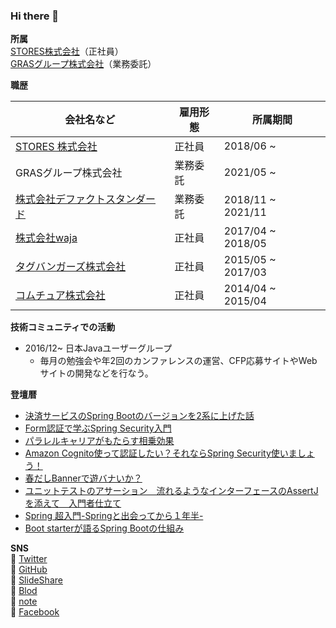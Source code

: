 ### Hi there 👋
**所属**  
[STORES株式会社](https://www.st.inc)（正社員）  
[GRASグループ株式会社](https://gras-group.co.jp)（業務委託）  

**職歴**

| 会社名など                                                 | 雇用形態 | 所属期間              |
|-------------------------------------------------------| --- |-------------------|
| [STORES 株式会社](/article/career/stores.md)              | 正社員 | 2018/06 ~         |
| GRASグループ株式会社                                          | 業務委託 | 2021/05 ~         |
| [株式会社デファクトスタンダード](/article/career/defact_standard.md) | 業務委託 | 2018/11 ~ 2021/11 | 
| [株式会社waja](/article/career/waja.md)                   | 正社員 | 2017/04 ~ 2018/05 |
| [タグバンガーズ株式会社](/article/career/tagbangers.md)          | 正社員 | 2015/05 ~ 2017/03 |
| [コムチュア株式会社](/article/career/comture.md)               | 正社員 | 2014/04 ~ 2015/04 |

**技術コミュニティでの活動**  

- 2016/12~ 日本Javaユーザーグループ
  - 毎月の勉強会や年2回のカンファレンスの運営、CFP応募サイトやWebサイトの開発などを行なう。

**登壇暦**  

- [決済サービスのSpring Bootのバージョンを2系に上げた話](https://www.slideshare.net/RyosukeUchitate/spring-boot2)
- [Form認証で学ぶSpring Security入門](https://www.slideshare.net/RyosukeUchitate/formspring-security)
- [パラレルキャリアがもたらす相乗効果](https://speakerdeck.com/b1a9id/pararerukiyariagamotarasuxiang-cheng-xiao-guo)
- [Amazon Cognito使って認証したい？それならSpring Security使いましょう！](https://www.slideshare.net/RyosukeUchitate/amazon-cognitospring-security)
- [春だしBannerで遊バナいか？](https://www.slideshare.net/RyosukeUchitate/banner-94283851)
- [ユニットテストのアサーション　流れるようなインターフェースのAssertJを添えて　入門者仕立て](https://www.slideshare.net/RyosukeUchitate/assertj-82260732)
- [Spring 超入門-Springと出会ってから１年半-](https://www.slideshare.net/RyosukeUchitate/springspring1)
- [Boot starterが語るSpring Bootの仕組み](https://www.slideshare.net/RyosukeUchitate/spring-io-2016-63373522)

**SNS**  
📗 [Twitter](https://twitter.com/b1a9idps)  
📗 [GitHub](https://github.com/b1a9id)  
📗 [SlideShare](https://www.slideshare.net/RyosukeUchitate)  
📗 [Blod](https://b1a9idps.com)  
📗 [note](https://note.com/b1a9idps)  
📗 [Facebook](https://www.facebook.com/people/Ryosuke-Uchitate/100004147568068)
